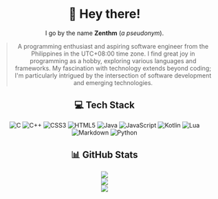 <div align="center">

# 👋 Hey there!

I go by the name **Zenthm** (*a pseudonym*).

> A programming enthusiast and aspiring software engineer from the Philippines
> in the UTC+08:00 time zone. I find great joy in programming as a hobby, exploring
> various languages and frameworks. My fascination with technology extends beyond coding;
> I'm particularly intrigued by the intersection of software development and emerging technologies.

## 💻 Tech Stack

![C](https://img.shields.io/badge/c-%2300599C.svg?style=for-the-badge&logo=c&logoColor=white)
![C++](https://img.shields.io/badge/c++-%2300599C.svg?style=for-the-badge&logo=c%2B%2B&logoColor=white)
![CSS3](https://img.shields.io/badge/css3-%231572B6.svg?style=for-the-badge&logo=css3&logoColor=white)
![HTML5](https://img.shields.io/badge/html5-%23E34F26.svg?style=for-the-badge&logo=html5&logoColor=white)
![Java](https://img.shields.io/badge/java-%23ED8B00.svg?style=for-the-badge&logo=openjdk&logoColor=white)
![JavaScript](https://img.shields.io/badge/javascript-%23323330.svg?style=for-the-badge&logo=javascript&logoColor=%23F7DF1E)
![Kotlin](https://img.shields.io/badge/kotlin-%237F52FF.svg?style=for-the-badge&logo=kotlin&logoColor=white)
![Lua](https://img.shields.io/badge/lua-%232C2D72.svg?style=for-the-badge&logo=lua&logoColor=white)
![Markdown](https://img.shields.io/badge/markdown-%23000000.svg?style=for-the-badge&logo=markdown&logoColor=white)
![Python](https://img.shields.io/badge/python-3670A0?style=for-the-badge&logo=python&logoColor=ffdd54)

## 📊 GitHub Stats

![](https://github-readme-stats.vercel.app/api?username=zenthm&theme=dark&hide_border=false&include_all_commits=false&count_private=false)
<br>
![](https://github-readme-streak-stats.herokuapp.com/?user=zenthm&theme=dark&hide_border=false)
<br>
![](https://github-readme-stats.vercel.app/api/top-langs/?username=zenthm&theme=dark&hide_border=false&include_all_commits=false&count_private=false&layout=compact)

</div>

